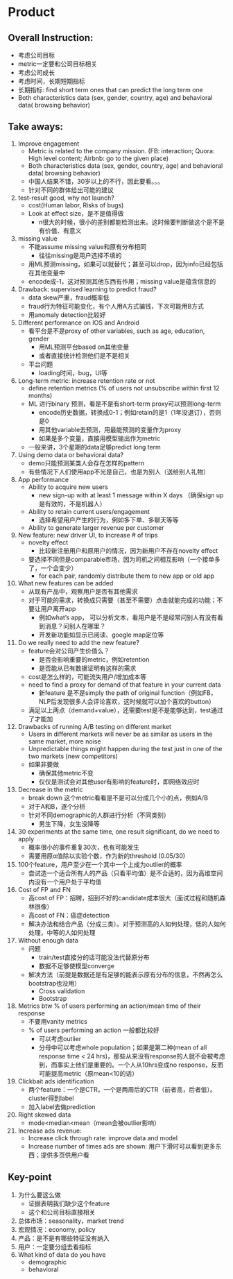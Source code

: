 # Product

## Overall Instruction:

* 考虑公司目标
* metric一定要和公司目标相关
* 考虑公司成长
* 考虑时间，长期短期指标
* 长期指标: find short term ones that can predict the long term one
* Both characteristics data (sex, gender, country, age) and behavioral data( browsing behavior)


## Take aways:

1. Improve engagement
    * Metric is related to the company mission. (FB: interaction; Quora: High level content; Airbnb: go to the given place)
    * Both characteristics data (sex, gender, country, age) and behavioral data( browsing behavior)
    * 中国人结果不错，30岁以上的不行，因此要看。。。
    * 针对不同的群体给出可能的建议
2. test-result good, why not launch?
    * cost(Human labor, Risks of bugs)
    * Look at effect size，是不是值得做
        * n很大的时候，很小的差别都能检测出来。这时候要判断做这个是不是有价值、有意义
3. missing value
    * 不能assume missing value和原有分布相同
        * 往往missing是用户选择不填的
    * 用ML预测missing，如果可以就替代；甚至可以drop，因为info已经包括在其他变量中
    * encode成-1，这对预测其他东西有作用；missing value是蕴含信息的
4. Drawback: supervised learning to predict fraud?
    * data skew严重，fraud概率低
    * fraud行为特征可能变化，有个人用A方式骗钱，下次可能用B方式
    * 用anomaly detection比较好
5. Different performance on IOS and Android
    * 看平台是不是proxy of other variables, such as age, education, gender
        * 用ML预测平台based on其他变量
        * 或者直接统计检测他们是不是相关
    * 平台问题
        * loading时间，bug，UI等
6. Long-term metric: increase retention rate or not
    * define retention metrics (% of users not unsubscribe within first 12 months)
    * ML 进行binary 预测，看是不是有short-term proxy可以预测long-term
        * encode历史数据，转换成0-1；例如retain的是1（1年没退订），否则是0
        * 用其他variable去预测，用最能预测的变量作为proxy
        * 如果是多个变量，直接用模型输出作为metric
    * 一般来讲，3个星期的data足够predict long term
7. Using demo data or behavioral data?
    * demo只能预测某类人会存在怎样的pattern
    * 有些情况下人们使用app不光是自己，也是为别人（送给别人礼物）
8. App performance
    * Ability to acquire new users
        * new sign-up with at least 1 message within X days （确保sign up是有效的，不是机器人）
    * Ability to retain current users/engagement
        * 选择希望用户产生的行为，例如多下单、多聊天等等
    * Ability to generate larger revenue per customer
9. New feature: new driver UI, to increase # of trips
    * novelty effect
        * 比较新注册用户和原用户的情况，因为新用户不存在novelty effect
    * 要选择不同但是comparable市场，因为司机之间相互影响（一个接单多了，一个会变少）
        * for each pair, randomly distribute them to new app or old app
10. What new features can be added
    * 从现有产品中，观察用户是否有其他需求
    * 对于可能的需求，转换成只需要（甚至不需要）点击就能完成的功能；不要让用户离开app
        * 例如what’s app， 可以分析文本，看用户是不是经常问别人有没有看到消息？问别人在哪里？
        * 开发新功能如显示已阅读、google map定位等
11. Do we really need to add the new feature?
    * feature会对公司产生价值么？
        * 是否会影响重要的metric，例如retention
        * 是否能从已有数据证明有这样的需求
    * cost是怎么样的，可能流失用户/增加成本等
    * need to find a proxy for demand of that feature in your current data 
        * 新feature 是不是simply the path of original function（例如FB，NLP后发现很多人会评论喜欢，这时候就可以加个喜欢的button）
    * 满足以上两点（demand+value），还需要test是不是能够达到，test通过了才能加
12. Drawbacks of running A/B testing on different market
    * Users in different markets will never be as similar as users in the same market, more noise
    * Unpredictable things might happen during the test just in one of the two markets (new competitors)
    * 如果非要做
        * 确保其他metric不变
        * 仅仅是测试会对其他user有影响的feature时，即网络效应时
13. Decrease in the metric 
    * break down 这个metric看看是不是可以分成几个小的点，例如A/B
    * 对于A和B，逐个分析
    * 针对不同demographic的人群进行分析（不同类别）
        * 男生下降，女生没降等
14. 30 experiments at the same time, one result significant, do we need to apply
    * 概率很小的事件重复30次，也有可能发生
    * 需要用原α值除以实验个数，作为新的threshold (0.05/30)
15. 100个feature，用户至少在一个其中一个上成为outlier的概率
    * 尝试造一个适合所有人的产品（只看平均值）是不合适的，因为高维空间内没有一个用户处于平均值
16. Cost of FP and FN
    * 高cost of FP：招聘，招到不好的candidate成本很大（面试过程和随机森林很像）
    * 高cost of FN：癌症detection
    * 解决办法和结合产品（分成三类）。对于预测高的人如何处理，低的人如何处理，中等的人如何处理
17. Without enough data
    * 问题
        * train/test直接分的话可能没法代替原分布
        * 数据不足够使模型converge
    * 解决方法（前提是数据还是有足够的能表示原有分布的信息，不然再怎么bootstrap也没用）
        * Cross validation
        * Bootstrap
18. Metrics btw % of users performing an action/mean time of their response
    * 不要用vanity metrics
    * %  of users performing an action 一般都比较好
        * 可以考虑outlier
        * 分母中可以考虑whole population；如果是第二种(mean of all response time < 24 hrs)，那些从来没有response的人就不会被考虑到，而事实上他们是重要的。一个人从10hrs变成no response，反而可能提高metric（原mean<10的话）
19. Clickbait ads identification
    * 两个feature：一个是CTR，一个是两周后的CTR（前者高，后者低）。cluster得到label
    * 加入label去做prediction
20. Right skewed data
    * mode&lt;median&lt;mean（mean会被outlier影响）
21. Increase ads revenue:
    * Increase click through rate: improve data and model
    * Increase number of times ads are shown: 用户下滑时可以看到更多东西；提供多页供用户看
 

## Key-point
1. 为什么要这么做
    - 证据表明我们缺少这个feature
    - 这个和公司目标直接相关
2. 总体市场：seasonality，market trend
3. 宏观情况：economy, policy
4. 产品：是不是有哪些特征没有纳入
5. 用户：一定要分组去看指标
7. What kind of data do you have
    - demographic 
    - behavioral











